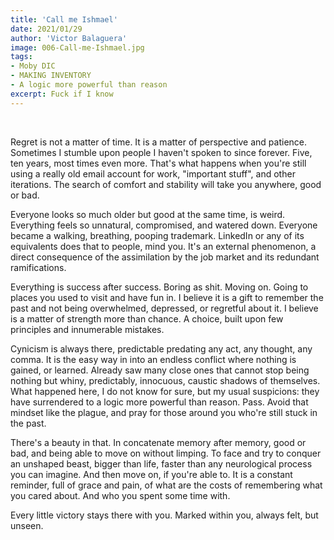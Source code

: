 ```yaml
---
title: 'Call me Ishmael'
date: 2021/01/29
author: 'Victor Balaguera'
image: 006-Call-me-Ishmael.jpg
tags: 
- Moby DIC
- MAKING INVENTORY
- A logic more powerful than reason
excerpt: Fuck if I know
---
```

<br>

Regret is not a matter of time. It is a matter of perspective and patience. Sometimes I stumble upon people I haven't spoken to since forever. Five, ten years, most times even more. That's what happens when you're still using a really old email account for work, "important stuff", and other iterations. The search of comfort and stability will take you anywhere, good or bad. 

Everyone looks so much older but good at the same time, is weird. Everything feels so unnatural, compromised, and watered down. Everyone became a walking, breathing, pooping trademark. LinkedIn or any of its equivalents does that to people, mind you. It's an external phenomenon, a direct consequence of the assimilation by the job market and its redundant ramifications.

Everything is success after success. Boring as shit. Moving on. Going to places you used to visit and have fun in. I believe it is a gift to remember the past and not being overwhelmed, depressed, or regretful about it. I believe is a matter of strength more than chance. A choice, built upon few principles and innumerable mistakes. 

Cynicism is always there, predictable predating any act, any thought, any comma. It is the easy way in into an endless conflict where nothing is gained, or learned. Already saw many close ones that cannot stop being nothing but whiny, predictably, innocuous, caustic  shadows of themselves. What happened here, I do not know for sure, but my usual suspicions: they have surrendered to a logic more powerful than reason. Pass. Avoid that mindset like the plague, and pray for those around you who're still stuck in the past. 

There's a beauty in that. In concatenate memory after memory, good or bad, and being able to move on without limping. To face and try to conquer an unshaped beast, bigger than life, faster than any neurological process you can imagine. And then move on, if you're able to. It is a constant reminder, full of grace and pain, of what are the costs of remembering what you cared about. And who you spent some time with.

Every little victory stays there with you. Marked within you, always felt, but unseen. 

<br>